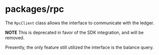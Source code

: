 # packages/rpc

The `RpcClient` class allows the interface to communicate with the ledger.

**NOTE** This is deprecated in favor of the SDK integration, and will be removed.

Presently, the only feature still utilized the interface is the balance query.

